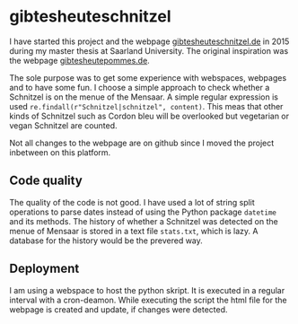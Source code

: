 # gibtesheuteschnitzel

I have started this project and the webpage [gibtesheuteschnitzel.de](http://gibtesheuteschnitzel.de/) in 2015 during my master thesis at Saarland University. The original inspiration was the webpage [gibtesheutepommes.de](https://gibtesheutepommes.de/).

The sole purpose was to get some experience with webspaces, webpages and to have some fun. I choose a simple approach to check whether a Schnitzel is on the menue of the Mensaar. A simple regular expression is used  `re.findall(r"Schnitzel|schnitzel", content)`. This meas that other kinds of Schnitzel such as Cordon bleu will be overlooked but vegetarian or vegan Schnitzel are counted.

Not all changes to the webpage are on github since I moved the project inbetween on this platform.

## Code quality

The quality of the code is not good. I have used a lot of string split operations to parse dates instead of using the Python package `datetime` and its methods. The history of whether a Schnitzel was detected on the menue of Mensaar is stored in a text file `stats.txt`, which is lazy. A database for the history would be the prevered way.

## Deployment

I am using a webspace to host the python skript. It is executed in a regular interval with a cron-deamon. While executing the script the html file for the webpage is created and update, if changes were detected.